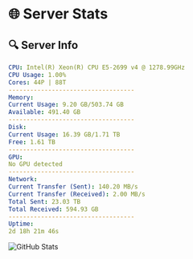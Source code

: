 # 🌐 Server Stats
## 🔍 Server Info
```yaml
CPU: Intel(R) Xeon(R) CPU E5-2699 v4 @ 1278.99GHz
CPU Usage: 1.00%
Cores: 44P | 88T
-----------------------------------
Memory:
Current Usage: 9.20 GB/503.74 GB
Available: 491.40 GB
-----------------------------------
Disk:
Current Usage: 16.39 GB/1.71 TB
Free: 1.61 TB
-----------------------------------
GPU:
No GPU detected
-----------------------------------
Network:
Current Transfer (Sent): 140.20 MB/s
Current Transfer (Received): 2.00 MB/s
Total Sent: 23.03 TB
Total Received: 594.93 GB
-----------------------------------
Uptime:
2d 18h 21m 46s
```
![GitHub Stats](https://img.shields.io/badge/Updated-2025-02-10_17:05:04-blue)